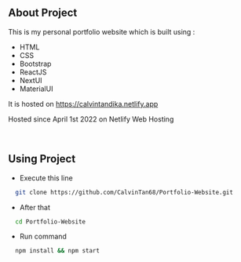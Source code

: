 ## About Project

This is my personal portfolio website which is built using : 

- HTML
- CSS
- Bootstrap
- ReactJS
- NextUI
- MaterialUI

It is hosted on https://calvintandika.netlify.app

Hosted since April 1st 2022 on Netlify Web Hosting

<br>

## Using Project

- Execute this line

```bash
  git clone https://github.com/CalvinTan68/Portfolio-Website.git
```

- After that 

```bash
  cd Portfolio-Website
```

- Run command 

```bash
  npm install && npm start
```
